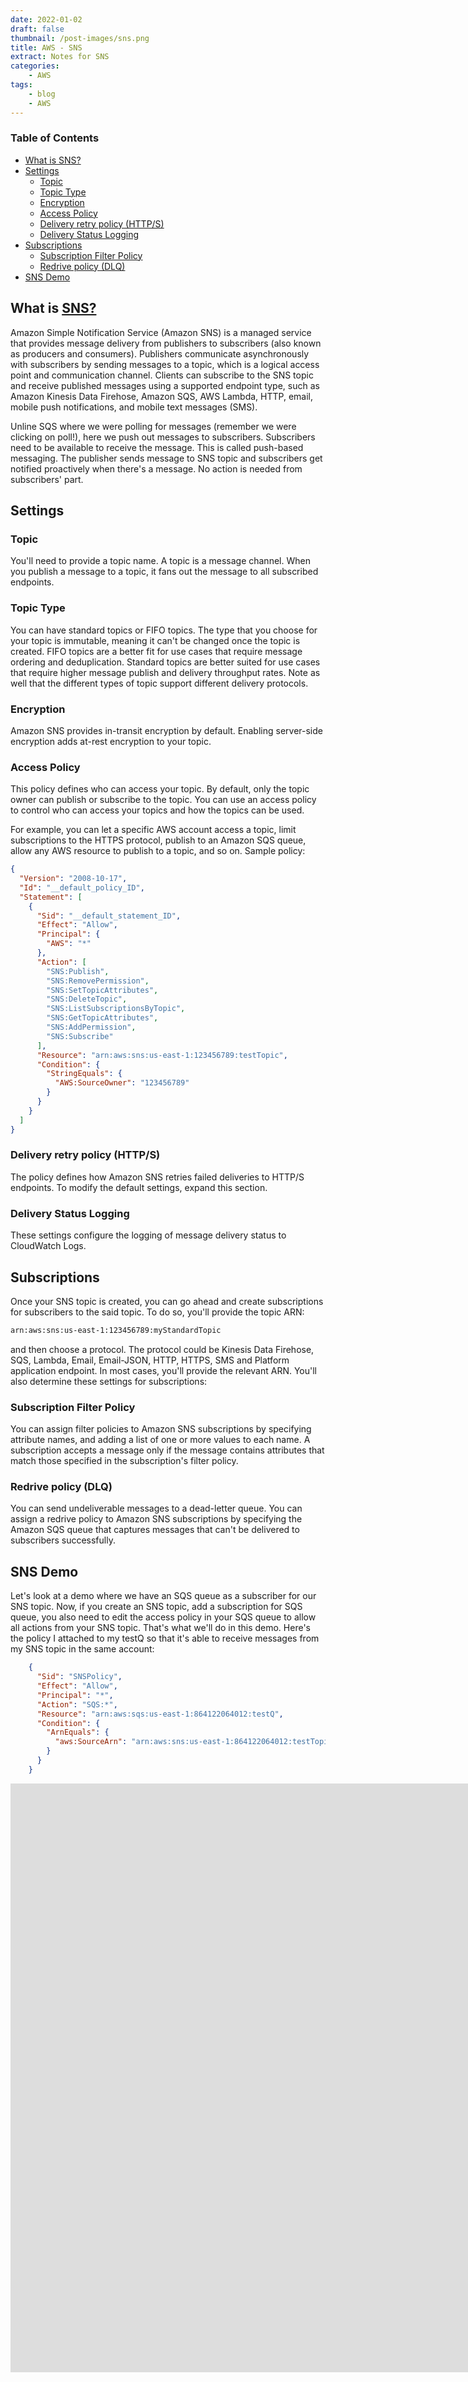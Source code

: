 ```yaml
---
date: 2022-01-02
draft: false
thumbnail: /post-images/sns.png
title: AWS - SNS
extract: Notes for SNS
categories:
    - AWS
tags:
    - blog
    - AWS
--- 
```



### Table of Contents

- [What is SNS?](#what-is-sns)
- [Settings](#settings)
  - [Topic](#topic)
  - [Topic Type](#topic-type)
  - [Encryption](#encryption)
  - [Access Policy](#access-policy)
  - [Delivery retry policy (HTTP/S)](#delivery-retry-policy-https)
  - [Delivery Status Logging](#delivery-status-logging)
- [Subscriptions](#subscriptions)
  - [Subscription Filter Policy](#subscription-filter-policy)
  - [Redrive policy (DLQ)](#redrive-policy-dlq)
- [SNS Demo](#sns-demo)


## What is [SNS?](https://docs.aws.amazon.com/sns/latest/dg/welcome.html)
Amazon Simple Notification Service (Amazon SNS) is a managed service that provides message delivery from publishers to subscribers (also known as producers and consumers). Publishers communicate asynchronously with subscribers by sending messages to a topic, which is a logical access point and communication channel. Clients can subscribe to the SNS topic and receive published messages using a supported endpoint type, such as Amazon Kinesis Data Firehose, Amazon SQS, AWS Lambda, HTTP, email, mobile push notifications, and mobile text messages (SMS).

Unline SQS where we were polling for messages (remember we were clicking on poll!), here we push out messages to subscribers. Subscribers need to be available to receive the message. This is called push-based messaging. The publisher sends message to SNS topic and subscribers get notified proactively when there's a message. No action is needed from subscribers' part.

## Settings

### Topic

You'll need to provide a topic name. A topic is a message channel. When you publish a message to a topic, it fans out the message to all subscribed endpoints.

### Topic Type

You can have standard topics or FIFO topics. The type that you choose for your topic is immutable, meaning it can't be changed once the topic is created. FIFO topics are a better fit for use cases that require message ordering and deduplication. Standard topics are better suited for use cases that require higher message publish and delivery throughput rates. Note as well that the different types of topic support different delivery protocols.

### Encryption

Amazon SNS provides in-transit encryption by default. Enabling server-side encryption adds at-rest encryption to your topic.

### Access Policy

This policy defines who can access your topic. By default, only the topic owner can publish or subscribe to the topic. 
You can use an access policy to control who can access your topics and how the topics can be used.

For example, you can let a specific AWS account access a topic, limit subscriptions to the HTTPS protocol, publish to an Amazon SQS queue, allow any AWS resource to publish to a topic, and so on. Sample policy:

```json
{
  "Version": "2008-10-17",
  "Id": "__default_policy_ID",
  "Statement": [
    {
      "Sid": "__default_statement_ID",
      "Effect": "Allow",
      "Principal": {
        "AWS": "*"
      },
      "Action": [
        "SNS:Publish",
        "SNS:RemovePermission",
        "SNS:SetTopicAttributes",
        "SNS:DeleteTopic",
        "SNS:ListSubscriptionsByTopic",
        "SNS:GetTopicAttributes",
        "SNS:AddPermission",
        "SNS:Subscribe"
      ],
      "Resource": "arn:aws:sns:us-east-1:123456789:testTopic",
      "Condition": {
        "StringEquals": {
          "AWS:SourceOwner": "123456789"
        }
      }
    }
  ]
}
```

### Delivery retry policy (HTTP/S)

The policy defines how Amazon SNS retries failed deliveries to HTTP/S endpoints. To modify the default settings, expand this section.

### Delivery Status Logging

These settings configure the logging of message delivery status to CloudWatch Logs.

## Subscriptions

Once your SNS topic is created, you can go ahead and create subscriptions for subscribers to the said topic. To do so, you'll provide the topic ARN:

```bash
arn:aws:sns:us-east-1:123456789:myStandardTopic
```

and then choose a protocol. The protocol could be Kinesis Data Firehose, SQS, Lambda, Email, Email-JSON, HTTP, HTTPS, SMS and Platform application endpoint. In most cases, you'll provide the relevant ARN. You'll also determine these settings for subscriptions:

### Subscription Filter Policy

You can assign filter policies to Amazon SNS subscriptions by specifying attribute names, and adding a list of one or more values to each name. A subscription accepts a message only if the message contains attributes that match those specified in the subscription's filter policy.

### Redrive policy (DLQ)

You can send undeliverable messages to a dead-letter queue. You can assign a redrive policy to Amazon SNS subscriptions by specifying the Amazon SQS queue that captures messages that can't be delivered to subscribers successfully. 

## SNS Demo

Let's look at a demo where we have an SQS queue as a subscriber for our SNS topic. Now, if you create an SNS topic, add a subscription for SQS queue, you also need to edit the access policy in your SQS queue to allow all actions from your SNS topic. That's what we'll do in this demo. Here's the policy I attached to my testQ so that it's able to receive messages from my SNS topic in the same account:

```json
    {
      "Sid": "SNSPolicy",
      "Effect": "Allow",
      "Principal": "*",
      "Action": "SQS:*",
      "Resource": "arn:aws:sqs:us-east-1:864122064012:testQ",
      "Condition": {
        "ArnEquals": {
          "aws:SourceArn": "arn:aws:sns:us-east-1:864122064012:testTopic"
        }
      }
    }
```

<!-- copy and paste. Modify height and width if desired. -->
<iframe class="embeddedObject shadow resizable" name="embedded_content" scrolling="no" frameborder="0" type="text/html" 
        style="overflow:hidden;" src="https://www.screencast.com/users/IqbalKhan8502/folders/Capture/media/4d190a15-b875-4353-83d1-ef50a3a9f163/embed" height="942" width="1912" webkitallowfullscreen mozallowfullscreen allowfullscreen></iframe>

